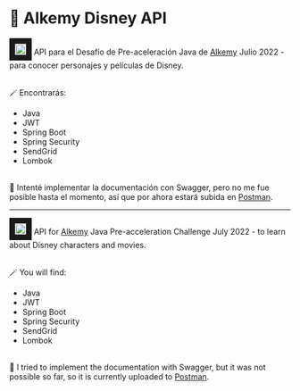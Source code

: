 # 🏰 Alkemy Disney API 
<img src="https://www.alkemy.org/logo512.png" width="20" length="20" border=10px > API para el Desafío de Pre-aceleración Java de <a href="https://www.alkemy.org/">Alkemy</a> Julio 2022 - para conocer personajes y películas de Disney.<br><br>

🪄 Encontrarás: 
- Java
- JWT
- Spring Boot 
- Spring Security 
- SendGrid 
- Lombok

<br>
📃 Intenté implementar la documentación con Swagger, pero no me fue posible hasta el momento, así que por ahora estará subida en <a href="https://documenter.getpostman.com/view/21715276/Uzdv27p3">Postman</a>.

<hr>

<img src="https://www.alkemy.org/logo512.png" width="20" length="20" border=10px > API for <a href="https://www.alkemy.org/">Alkemy</a> Java Pre-acceleration Challenge July 2022 - to learn about Disney characters and movies.<br><br>

🪄 You will find: 
- Java
- JWT
- Spring Boot 
- Spring Security 
- SendGrid 
- Lombok

<br>
📃 I tried to implement the documentation with Swagger, but it was not possible so far, so it is currently uploaded to <a href="https://documenter.getpostman.com/view/21715276/Uzdv27p3">Postman</a>.


